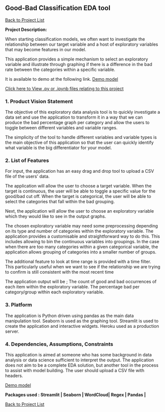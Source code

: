 ## Good-Bad Classification EDA tool

[Back to Project List](http://emilevdheyde.github.io/)

**Project Description:** 

When starting classification models, we often want to investigate the relationship between our target variable and a host of exploratory variables that may become features in our model. 

This application provides a simple mechanism to select an exploratory variable and illustrate through graphing if there is a difference in the bad rate between the categories within a specific variable. 

It is available to demo at the following link.
[Demo model](https://goodbadclassification-eda.herokuapp.com/)

[Click here to View .py or .ipynb files relating to this project](https://github.com/EmileVdHeyde/GoodBadEDA)

### 1. Product Vision Statement

The objective of this exploratory data analysis tool is to quickly investigate a data set and use the application to transform it in a way that we can produce the bad percentage graph per category and allow the users to toggle between different variables and variable ranges. 

The simplicity of the tool to handle different variables and variable types is the main objective of this application so that the user can quickly identify what variable is the big differentiator for your model. 

### 2. List of Features

For input, the application has an easy drag and drop tool to upload a CSV file of the users' data. 

The application will allow the user to choose a target variable.
When the target is continuous, the user will be able to toggle a specific value for the good/bad cut off. When the target is categorical, the user will be able to select the categories that fall within the bad grouping. 

Next, the application will allow the user to choose an exploratory variable which they would like to see in the output graphs. 

The chosen exploratory variable may need some preprocessing depending on its type and number of categories within the exploratory variable. The application provides a customisable and straightforward way to do this. This includes allowing to bin the continuous variables into groupings. In the case when there are too many categories within a given categorical variable, the application allows grouping of categories into a smaller number of groups. 

The additional feature to look at time range is provided with a time filter. This particularly useful when we want to see if the relationship we are trying to confirm is still consistent with the most recent time

The  application output will be ; 
The count of good and bad occurrences of each item within the exploratory variable. 
The percentage bad per category/group within each exploratory variable. 

### 3. Platform

The application is Python driven using pandas as the main data manipulation tool. Seaborn is used as the graphing tool. 
Streamlit is used to create the application and interactive widgets. 
Heroku used as a production server. 

### 4. Dependencies, Assumptions, Constraints

This application is aimed at someone who has some background in data analysis or data science sufficient to interpret the output.
The application does not aim to be a complete EDA solution, but another tool in the process to assist with model building.
The user should upload a CSV file with headers. 

[Demo model](https://goodbadclassification-eda.herokuapp.com/)

**Packages used :
Streamlit | Seaborn | WordCloud| Regex | Pandas |**

[Back to Project List](http://emilevdheyde.github.io/)
